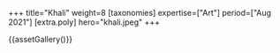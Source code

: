 +++
title="Khali"
weight=8
[taxonomies]
expertise=["Art"]
period=["Aug 2021"]
[extra.poly]
hero="khali.jpeg"
+++

{{assetGallery()}}